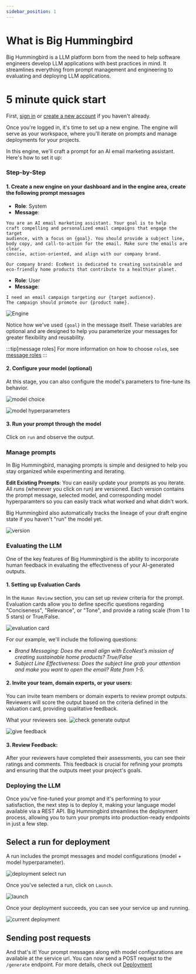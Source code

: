 ```yaml
---
sidebar_position: 1
---
```


# What is Big Hummingbird
Big Hummingbird is a LLM platform born from the need to help software engineers develop LLM applications with best practices in mind. It streamlines everything from prompt management and engineering to evaluating and deploying LLM applications.

# 5 minute quick start
First, [sign in](https://www.bighummingbird.com/signin) or [create a new account](https://www.bighummingbird.com/signin) if you haven't already. 

Once you're logged in, it's time to set up a new engine. The engine will serve as your workspace, where you'll iterate on prompts and manage deployments for your projects.

In this engine, we'll craft a prompt for an AI email marketing assistant. Here's how to set it up:
### Step-by-Step


#### 1. Create a new engine on your dashboard and in the engine area, create the following prompt messages

- **Role**: System
- **Message**:
```text
You are an AI email marketing assistant. Your goal is to help 
craft compelling and personalized email campaigns that engage the target 
audience, with a focus on {goal}. You should provide a subject line, 
body copy, and call-to-action for the email. Make sure the emails are clear, 
concise, action-oriented, and align with our company brand. 

Our company brand: EcoNest is dedicated to creating sustainable and 
eco-friendly home products that contribute to a healthier planet.
```

- **Role**: User
- **Message**:
```text
I need an email campaign targeting our {target audience}.
The campaign should promote our {product name}.
```

![Engine](../static/img/quick_start/quick_start_engine.png)

Notice how we've used `{goal}` in the message itself. These variables are optional and are designed to help you parameterize your messages for greater flexibility and reusability. 

:::tip[message roles]
For more information on how to choose `role`s, see [message roles](./concepts/engine.md#prompt-section)
:::


#### 2. Configure your model (optional)

At this stage, you can also configure the model's parameters to fine-tune its behavior.

![model choice](../static/img/selectmodel.png)

![model hyperparameters](../static/img/hyperparameters.png)


#### 3. Run your prompt through the model

Click on `run` and observe the output. 

### Manage prompts
In Big Hummingbird, managing prompts is simple and designed to help you stay organized while experimenting and iterating. 

**Edit Existing Prompts**: You can easily update your prompts as you iterate. All *runs* (whenever you click on run) are versioned. Each version contains the prompt message, selected model, and corresponding model hyperparamters so you can easily track what worked and what didn't work. 

Big Hummingbird also automatically tracks the lineage of your draft engine state if you haven't "run" the model yet. 

![version](../static/img/versionSection.png)


### Evaluating the LLM
One of the key features of Big Hummingbird is the ability to incorporate human feedback in evaluating the effectiveness of your AI-generated outputs. 

#### 1. Setting up Evaluation Cards
In the `Human Review` section, you can set up review criteria for the prompt. Evaluation cards allow you to define specific questions regarding "Conciseness", "Relevance", or "Tone", and provide a rating scale (from 1 to 5 stars) or True/False. 

![evaluation card](../static/img/quick_start/human_review.png)

For our example, we'll include the following questions: 
- *Brand Messaging: Does the email align with EcoNest’s mission of creating sustainable home products? True/False*
- *Subject Line Effectiveness: Does the subject line grab your attention and make you want to open the email? Rate from 1-5.*

#### 2. Invite your team, domain experts, or your users: 
You can invite team members or domain experts to review prompt outputs. Reviewers will score the output based on the criteria defined in the valuation card, providing qualitative feedback. 

What your reviewers see.
![check generate output](../static/img/quick_start/check_generate_output.png)

![give feedback](../static/img/quick_start/give-feedback.png)

#### 3. Review Feedback: 
After your reviewers have completed their assessments, you can see their ratings and comments. This feedback is crucial for refining your prompts and ensuring that the outputs meet your project's goals. 


### Deploying the LLM
Once you've fine-tuned your prompt and it's performing to your satisfaction, the next step is to deploy it, making your language model available via a REST API. Big Hummingbird streamlines the deployment process, allowing you to turn your prompts into production-ready endpoints in just a few step. 

## Select a run for deployment
A run includes the prompt messages and model configurations (model + model hyperparameter).

![deployment select run](../static/img/deployment_select_run.png)

Once you've selected a run, click on `Launch`.

![launch](../static/img/launch.png)

Once your deployment succeeds, you can see your service up and running.

![current deployment](../static/img/currentDeployment.png)

## Sending post requests

And that's it! Your prompt messages along with model configurations are available at the service url. You can now send a POST request to the `/generate` endpoint. 
For more details, check out [Deployment](./concepts/deployment.md#sending-post-requests)


